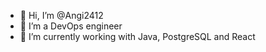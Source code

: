 - 👋 Hi, I’m @Angi2412
- 👀 I’m a DevOps engineer
- 🌱 I’m currently working with Java, PostgreSQL and React

<!---
Angi2412/Angi2412 is a ✨ special ✨ repository because its `README.md` (this file) appears on your GitHub profile.
You can click the Preview link to take a look at your changes.
--->
